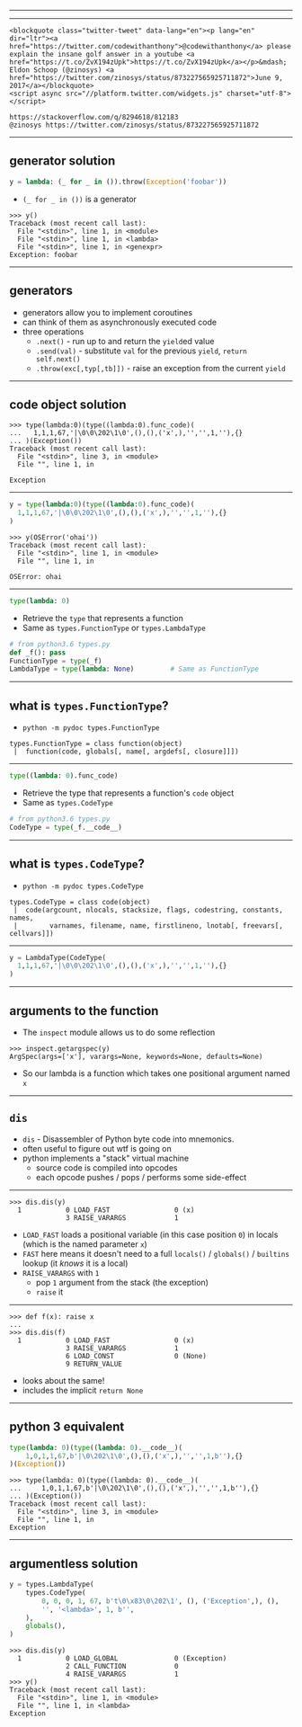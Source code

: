 [comment]: # (The first two slides are intentionally blank for the intro)

***

[comment]: # (The first two slides are intentionally blank for the intro)

***

```rawhtml
<blockquote class="twitter-tweet" data-lang="en"><p lang="en" dir="ltr"><a href="https://twitter.com/codewithanthony">@codewithanthony</a> please explain the insane golf answer in a youtube <a href="https://t.co/ZvX194zUpk">https://t.co/ZvX194zUpk</a></p>&mdash; Eldon Schoop (@zinosys) <a href="https://twitter.com/zinosys/status/873227565925711872">June 9, 2017</a></blockquote>
<script async src="//platform.twitter.com/widgets.js" charset="utf-8"></script>
```

```comment
https://stackoverflow.com/q/8294618/812183
@zinosys https://twitter.com/zinosys/status/873227565925711872
```

***

## generator solution

```python
y = lambda: (_ for _ in ()).throw(Exception('foobar'))
```

- `(_ for _ in ())` is a generator

```pycon
>>> y()
Traceback (most recent call last):
  File "<stdin>", line 1, in <module>
  File "<stdin>", line 1, in <lambda>
  File "<stdin>", line 1, in <genexpr>
Exception: foobar
```

***

## generators

- generators allow you to implement coroutines
- can think of them as asynchronously executed code
- three operations
    - `.next()` - run up to and return the `yield`ed value
    - `.send(val)` - substitute `val` for the previous `yield`,
      `return self.next()`
    - `.throw(exc[,typ[,tb]])` - raise an exception from the current `yield`

***

## code object solution

```pycon
>>> type(lambda:0)(type((lambda:0).func_code)(
...   1,1,1,67,'|\0\0\202\1\0',(),(),('x',),'','',1,''),{}
... )(Exception())
Traceback (most recent call last):
  File "<stdin>", line 3, in <module>
  File "", line 1, in

Exception
```

***

```python
y = type(lambda:0)(type((lambda:0).func_code)(
  1,1,1,67,'|\0\0\202\1\0',(),(),('x',),'','',1,''),{}
)
```

```pycon
>>> y(OSError('ohai'))
Traceback (most recent call last):
  File "<stdin>", line 1, in <module>
  File "", line 1, in

OSError: ohai
```

***

```python
type(lambda: 0)
```
- Retrieve the `type` that represents a function
- Same as `types.FunctionType` or `types.LambdaType`

```python
# from python3.6 types.py
def _f(): pass
FunctionType = type(_f)
LambdaType = type(lambda: None)         # Same as FunctionType
```

***

## what is `types.FunctionType`?

- `python -m pydoc types.FunctionType`

```
types.FunctionType = class function(object)
 |  function(code, globals[, name[, argdefs[, closure]]])
```

***

```python
type((lambda: 0).func_code)
```

- Retrieve the type that represents a function's `code` object
- Same as `types.CodeType`

```python
# from python3.6 types.py
CodeType = type(_f.__code__)
```

***

## what is `types.CodeType`?

- `python -m pydoc types.CodeType`

```
types.CodeType = class code(object)
 |  code(argcount, nlocals, stacksize, flags, codestring, constants, names,
 |        varnames, filename, name, firstlineno, lnotab[, freevars[, cellvars]])
```

***

```python
y = LambdaType(CodeType(
  1,1,1,67,'|\0\0\202\1\0',(),(),('x',),'','',1,''),{}
)
```

***

## arguments to the function

- The `inspect` module allows us to do some reflection

```pycon
>>> inspect.getargspec(y)
ArgSpec(args=['x'], varargs=None, keywords=None, defaults=None)
```

- So our lambda is a function which takes one positional argument named `x`

***

## `dis`

- `dis` - Disassembler of Python byte code into mnemonics.
- often useful to figure out wtf is going on
- python implements a "stack" virtual machine
    - source code is compiled into opcodes
    - each opcode pushes / pops / performs some side-effect

***

```pycon
>>> dis.dis(y)
  1           0 LOAD_FAST                0 (x)
              3 RAISE_VARARGS            1
```

- `LOAD_FAST` loads a positional variable (in this case position `0`) in
  locals (which is the named parameter `x`)
- `FAST` here means it doesn't need to a full `locals()` / `globals()` /
  `builtins` lookup (it *knows* it is a local)
- `RAISE_VARARGS` with `1`
    - pop `1` argument from the stack (the exception)
    - `raise` it

***

```pycon
>>> def f(x): raise x
...
>>> dis.dis(f)
  1           0 LOAD_FAST                0 (x)
              3 RAISE_VARARGS            1
              6 LOAD_CONST               0 (None)
              9 RETURN_VALUE
```

- looks about the same!
- includes the implicit `return None`

***

## python 3 equivalent

```python
type(lambda: 0)(type((lambda: 0).__code__)(
    1,0,1,1,67,b'|\0\202\1\0',(),(),('x',),'','',1,b''),{}
)(Exception())
```

```pycon
>>> type(lambda: 0)(type((lambda: 0).__code__)(
...     1,0,1,1,67,b'|\0\202\1\0',(),(),('x',),'','',1,b''),{}
... )(Exception())
Traceback (most recent call last):
  File "<stdin>", line 3, in <module>
  File "", line 1, in
Exception
```

***

## argumentless solution

```python
y = types.LambdaType(
    types.CodeType(
        0, 0, 0, 1, 67, b't\0\x83\0\202\1', (), ('Exception',), (),
        '', '<lambda>', 1, b'',
    ),
    globals(),
)
```

```pycon
>>> dis.dis(y)
  1           0 LOAD_GLOBAL              0 (Exception)
              2 CALL_FUNCTION            0
              4 RAISE_VARARGS            1
>>> y()
Traceback (most recent call last):
  File "<stdin>", line 1, in <module>
  File "", line 1, in <lambda>
Exception
```
